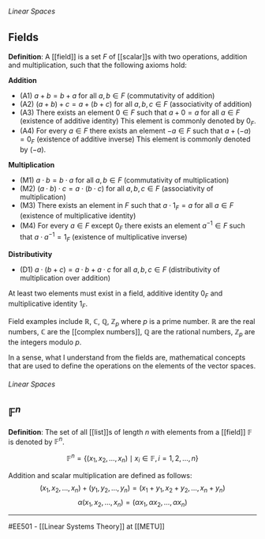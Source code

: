 ###### Linear Spaces ######
## Fields ##

**Definition**: A [[field]] is a set $F$ of [[scalar]]s with two operations, addition and multiplication, such that the following axioms hold:

**Addition**  

- (A1) $a+b=b+a$ for all $a,b \in F$ (commutativity of addition)  
- (A2) $(a+b)+c=a+(b+c)$ for all $a,b,c \in F$ (associativity of addition)  
- (A3) There exists an element $0 \in F$ such that $a+0=a$ for all $a \in F$ (existence of additive identity)
This element is commonly denoted by $0_F$.  
- (A4) For every $a \in F$ there exists an element $-a \in F$ such that $a+(-a)=0_F$ (existence of additive inverse)
This element is commonly denoted by $(-a)$.

**Multiplication**

- (M1) $a \cdot b=b \cdot a$ for all $a,b \in F$ (commutativity of multiplication)  
- (M2) $(a \cdot b) \cdot c = a \cdot (b \cdot c)$ for all $a,b,c \in F$ (associativity of multiplication)  
- (M3) There exists an element in $F$ such that $a \cdot 1_F = a$ for all $a \in F$ (existence of multiplicative identity)  
- (M4) For every $a \in F$ except $0_F$ there exists an element $a^{-1} \in F$ such that $a \cdot a^{-1} = 1_F$ (existence of multiplicative inverse)

**Distributivity**

- (D1) $a \cdot (b+c) = a \cdot b + a \cdot c$ for all $a,b,c \in F$ (distributivity of multiplication over addition)

At least two elements must exist in a field, additive identity $0_F$ and multiplicative identity $1_F$.

Field examples include $\mathbb{R}$, $\mathbb{C}$, $\mathbb{Q}$, $\mathbb{Z}_p$ where $p$ is a prime number. $\mathbb{R}$ are the real numbers, $\mathbb{C}$ are the [[complex numbers]], $\mathbb{Q}$ are the rational numbers, $\mathbb{Z}_p$ are the integers modulo $p$.

In a sense, what I understand from the fields are, mathematical concepts that are used to define the operations on the elements of the vector spaces.  

###### Linear Spaces ######
## $\mathbb{F}^n$ ##

**Definition**: The set of all [[list]]s of length $n$ with elements from a [[field]] $\mathbb{F}$ is denoted by $\mathbb{F}^n$.

$$\mathbb{F}^n = \{(x_1, x_2, \ldots, x_n) \mid x_i \in \mathbb{F}, i=1,2,\ldots,n\}$$

Addition and scalar multiplication are defined as follows:
$$(x_1, x_2, \ldots, x_n) + (y_1, y_2, \ldots, y_n) = (x_1+y_1, x_2+y_2, \ldots, x_n+y_n)$$
$$\alpha(x_1, x_2, \ldots, x_n) = (\alpha x_1, \alpha x_2, \ldots, \alpha x_n)$$


-----
#EE501 - [[Linear Systems Theory]] at [[METU]]